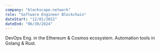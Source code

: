 ```yaml
---
company: "blockscape.network"
role: "Software Engineer Blockchain"
dateStart: "12/01/2022"
dateEnd: "06/30/2024"
---
```


DevOps Eng. in the Ethereum & Cosmos ecosystem. Automation tools in Golang & Rust.
